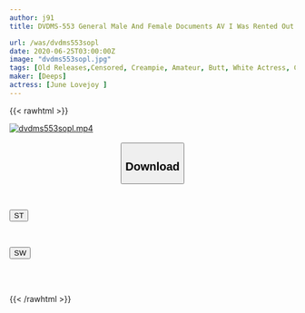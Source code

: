 ```yaml
---
author: j91
title: DVDMS-553 General Male And Female Documents AV I Was Rented Out My Room To A Deca Buttocks Wife Of An American Who Came For Sightseeing From The Day I Rented It Until Just Before Returning To Japan And I Was Squeezed Sperm Many Times With Raw Squirrels (OMG!)

url: /was/dvdms553sopl
date: 2020-06-25T03:00:00Z
image: "dvdms553sopl.jpg"
tags: [Old Releases,Censored, Creampie, Amateur, Butt, White Actress, Cuckold	]
maker: [Deeps]
actress: [June Lovejoy ]
---
```



{{< rawhtml >}}

<div class="video" data-videoid="p1m7VY0YBZcr8MB">
    <a href="javascript:;">
        <img src="/was/dvdms553sopl/dvdms553sopl.jpg" width="WIDTH" height="HEIGHT" alt="dvdms553sopl.mp4" loading="lazy">
    </a>
</div>

<script type="text/javascript" src="https://j91.asia/asset/on-demand-st.js"></script>

<br>
  <link rel="stylesheet" href="https://j91.asia/asset/bs5.css">
  
  <center>
  <button class="btn btn-primary" type="button" data-bs-toggle="collapse" data-bs-target=".multi-collapse" aria-expanded="false" aria-controls="multiCollapseExample1 multiCollapseExample2"><h2>Download</h2></button></center>
</p>
<div class="row">
  <div class="col">
    <div class="collapse multi-collapse" id="multiCollapseExample1">
      <div class="card card-body">
	      	      <br>
<div class="buttons">  
<p><a href="https://streamtape.to/v/p1m7VY0YBZcr8MB" target="_blank"><button class="btn-hover color-3"><i class="fa fa-download"></i> ST</button></a></p></div>
    </div>
  </div>
</div>
  <div class="col">
    <div class="collapse multi-collapse" id="multiCollapseExample2">
      <div class="card card-body">
	      <br>
<div class="buttons">
<p><a href="https://flaswish.com/lgn8dy7p43mt" target="_blank"><button class="btn-hover color-2"><i class="fa fa-download"></i> SW</button></a></p></div>
<br><br>
      </div>
    </div>
  </div>
</div>

{{< /rawhtml >}}